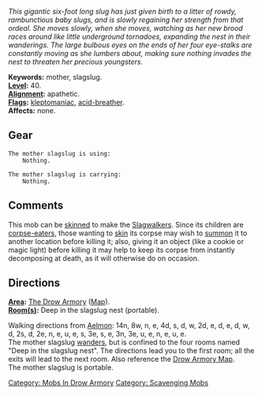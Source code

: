 *This gigantic six-foot long slug has just given birth to a litter of
rowdy, rambunctious baby slugs, and is slowly regaining her strength
from that ordeal. She moves slowly, when she moves, watching as her new
brood races around like little underground tornadoes, expanding the nest
in their wanderings. The large bulbous eyes on the ends of her four
eye-stalks are constantly moving as she lumbers about, making sure
nothing invades the nest to threaten her precious youngsters.*

**Keywords:** mother, slagslug.  
**[Level](Level.md "wikilink"):** 40.  
**[Alignment](Alignment.md "wikilink"):** apathetic.  
**[Flags](:Category:_Mob_Types.md "wikilink"):**
[kleptomaniac](:Category:_Scavenging_Mobs.md "wikilink"),
[acid-breather](Breathing_Mobs.md "wikilink").  
**Affects:** none.  

## Gear

`The mother slagslug is using:`  
`    Nothing.`

`The mother slagslug is carrying:`  
`    Nothing.`

## Comments

This mob can be [skinned](Skin_Corpse.md "wikilink") to make the
[Slagwalkers](Slagwalkers "wikilink"). Since its children are
[corpse-eaters](Corpse-Eating_Mobs.md "wikilink"), those wanting to
[skin](Skin.md "wikilink") its corpse may wish to
[summon](Summon.md "wikilink") it to another location before killing it;
also, giving it an object (like a cookie or magic light) before killing
it may help to keep its corpse from instantly decomposing at death, as
it will otherwise do on occasion.

## Directions

**[Area](:Category:_Areas.md "wikilink"):** [The Drow
Armory](:Category:_Drow_Armory.md "wikilink")
([Map](Drow_Armory_Map.md "wikilink")).  
**[Room(s)](:Category:_Rooms.md "wikilink"):** Deep in the slagslug nest
(portable).

Walking directions from [Aelmon](Aelmon "wikilink"): 14n, 8w, n, e, 4d,
s, d, w, 2d, e, d, e, d, w, d, 2s, d, 2e, n, e, u, e, s, 3e, s, e, 3n,
3e, u, e, n, e, u, e.  
The mother slagslug [wanders](Wandering_Mobs.md "wikilink"), but is
confined to the four rooms named "Deep in the slagslug nest". The
directions lead you to the first room; all the exits will lead to the
next room. Also reference the [Drow Armory
Map](Drow_Armory_Map "wikilink").  
The mother slagslug is portable.

[Category: Mobs In Drow
Armory](Category:_Mobs_In_Drow_Armory "wikilink") [Category: Scavenging
Mobs](Category:_Scavenging_Mobs "wikilink")
